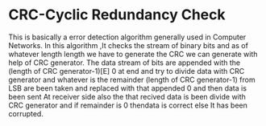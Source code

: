 CRC-Cyclic Redundancy Check
===
This is basically a error detection algorithm generally used in Computer Networks.
In this algorithm ,It checks the stream of binary bits and as of whatever length length we have to generate the CRC we can generate with help of CRC generator.
The data stream of bits are appended with the (length of CRC generator-1)[E] 0 at end and try to divide data with CRC generator and whatever is the  remainder (length of CRC generator-1) from LSB are been taken and replaced with that appended 0
and then data is been sent
At receiver side also the that recived data is been divide with CRC generator and if remainder is 0 thendata is correct else It has been corrupted.
